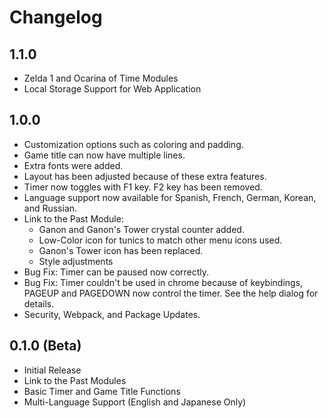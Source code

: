# Changelog

## 1.1.0
- Zelda 1 and Ocarina of Time Modules
- Local Storage Support for Web Application

## 1.0.0
- Customization options such as coloring and padding.
- Game title can now have multiple lines.
- Extra fonts were added.
- Layout has been adjusted because of these extra features.
- Timer now toggles with F1 key. F2 key has been removed.
- Language support now available for Spanish, French, German, Korean, and Russian.
- Link to the Past Module:
    - Ganon and Ganon's Tower crystal counter added.
    - Low-Color icon for tunics to match other menu icons used.
    - Ganon's Tower icon has been replaced. 
    - Style adjustments
- Bug Fix: Timer can be paused now correctly.
- Bug Fix: Timer couldn't be used in chrome because of keybindings, PAGEUP and PAGEDOWN now control the timer. See the help dialog for details.
- Security, Webpack, and Package Updates.

## 0.1.0 (Beta)
- Initial Release
- Link to the Past Modules
- Basic Timer and Game Title Functions
- Multi-Language Support (English and Japanese Only)